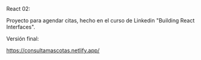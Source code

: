React 02:

Proyecto para agendar citas, hecho en el curso de Linkedin "Building React Interfaces".

Versión final:

https://consultamascotas.netlify.app/


